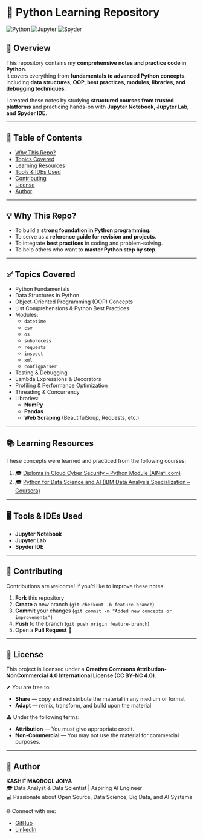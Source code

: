 # 🐍 Python Learning Repository

![Python](https://img.shields.io/badge/Python-3776AB?style=for-the-badge&logo=python&logoColor=white)
![Jupyter](https://img.shields.io/badge/Jupyter-F37626?style=for-the-badge&logo=jupyter&logoColor=white)
![Spyder](https://img.shields.io/badge/Spyder%20IDE-FF0000?style=for-the-badge&logo=spyder-ide&logoColor=white)

## 📌 Overview
This repository contains my **comprehensive notes and practice code in Python**.  
It covers everything from **fundamentals to advanced Python concepts**, including **data structures, OOP, best practices, modules, libraries, and debugging techniques**.  

I created these notes by studying **structured courses from trusted platforms** and practicing hands-on with **Jupyter Notebook, Jupyter Lab, and Spyder IDE**.  

---

## 📖 Table of Contents
- [Why This Repo?](#-why-this-repo)
- [Topics Covered](#-topics-covered)
- [Learning Resources](#-learning-resources)
- [Tools & IDEs Used](#-tools--ides-used)
- [Contributing](#-contributing)
- [License](#-license)
- [Author](#-author)

---

## 💡 Why This Repo?
- To build a **strong foundation in Python programming**.  
- To serve as a **reference guide for revision and projects**.  
- To integrate **best practices** in coding and problem-solving.  
- To help others who want to **master Python step by step**.  

---

## ✅ Topics Covered
- Python Fundamentals  
- Data Structures in Python  
- Object-Oriented Programming (OOP) Concepts  
- List Comprehensions & Python Best Practices  
- Modules:  
  - `datetime`  
  - `csv`  
  - `os`  
  - `subprocess`  
  - `requests`  
  - `inspect`  
  - `xml`  
  - `configparser`  
- Testing & Debugging  
- Lambda Expressions & Decorators  
- Profiling & Performance Optimization  
- Threading & Concurrency  
- Libraries:  
  - **NumPy**  
  - **Pandas**  
  - **Web Scraping** (BeautifulSoup, Requests, etc.)  

---

## 📚 Learning Resources
These concepts were learned and practiced from the following courses:  

1. 🎓 [Diploma in Cloud Cyber Security – Python Module (AlNafi.com)](https://alnafi.com/courses/diploma-in-cloud-cyber-security)  
2. 🎓 [Python for Data Science and AI (IBM Data Analysis Specialization – Coursera)](https://www.coursera.org/learn/python-for-applied-data-science-ai)  

---

## 🖥️ Tools & IDEs Used
- **Jupyter Notebook**  
- **Jupyter Lab**  
- **Spyder IDE**  

---

## 🤝 Contributing
Contributions are welcome! If you’d like to improve these notes:  
1. **Fork** this repository  
2. **Create** a new branch (`git checkout -b feature-branch`)  
3. **Commit** your changes (`git commit -m "Added new concepts or improvements"`)  
4. **Push** to the branch (`git push origin feature-branch`)  
5. Open a **Pull Request** 🚀  

---

## 📜 License
This project is licensed under a **Creative Commons Attribution-NonCommercial 4.0 International License (CC BY-NC 4.0)**.  

✔ You are free to:  
- **Share** — copy and redistribute the material in any medium or format  
- **Adapt** — remix, transform, and build upon the material  

⚠ Under the following terms:  
- **Attribution** — You must give appropriate credit.  
- **Non-Commercial** — You may not use the material for commercial purposes.  

---

## 🙌 Author
**KASHIF MAQBOOL JOIYA**  
🎓 Data Analyst & Data Scientist | Aspiring AI Engineer  
💻 Passionate about Open Source, Data Science, Big Data, and AI Systems  

🌐 Connect with me:  
- [GitHub](https://github.com/KashifMaqbool)  
- [LinkedIn](https://www.linkedin.com/in/kashif-maqbool-joiya-390747209/)  
